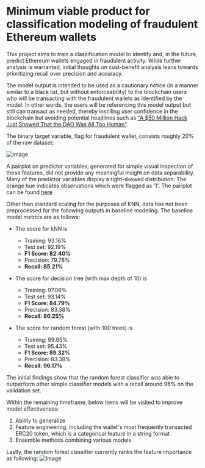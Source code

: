 # Minimum viable product for classification modeling of fraudulent Ethereum wallets

This project aims to train a classification model to identify and, in the future, predict Ethereum wallets engaged in fraudulent activity. While further analysis is warranted, initial thoughts on cost-benefit analysis leans towards prioritizing recall over precision and accuracy. 

The model output is intended to be used as a cautionary notice (in a manner similar to a black list, but without enforceability) to the blockchain users who will be transacting with the fraudulent wallets as identified by the model. In other words, the users will be referencing this model output but still can transact as needed, thereby instilling user confidence in the blockchain but avoiding potential headlines such as ["A $50 Million Hack Just Showed That the DAO Was All Too Human"](https://www.wired.com/2016/06/50-million-hack-just-showed-dao-human/).

The binary target variable, flag for fraudulent wallet, consists roughly 20% of the raw dataset:

![Image](https://github.com/nkim500/Metis_Projects/blob/main/04%20Classification/support/pie_flag.png?raw=true)

A pairplot on predictor variables, generated for simple visual inspection of these features, did not provide any meaningful insight on data separability. Many of the predictor variables display a right-skewed distribution. The orange hue indicates observations which were flagged as '1'. The pairplot can be found [here](https://github.com/nkim500/Metis_Projects/blob/main/04%20Classification/support/pairplot_all.png?raw=true)


Other than standard scaling for the purposes of KNN, data has not been preprocessed for the following outputs in baseline modeling. The baseline model metrics are as follows: 

* The score for kNN is
  * Training:  93.16%
  * Test set:  92.19%
  * **F1 Score:  82.40%**
  * Precision:  79.78%
  * **Recall:  85.21%**

* The score for decision tree (with max depth of 10) is
  * Training:  97.06%
  * Test set:  93.14%
  * **F1 Score:  84.79%**
  * Precision:  83.38%
  * **Recall:  86.25%**

* The score for random forest (with 100 trees) is
  * Training:  99.95%
  * Test set:  95.43%
  * **F1 Score:  89.32%**
  * Precision:  83.38%
  * **Recall:  96.17%**

The initial findings show that the random forest classifier was able to outperform other simple classifier models with a recall around 96% on the validation set. 

Within the remaining timeframe, below items will be visited to improve model effectiveness: 
1. Ability to generalize
2. Feature engineering, including the wallet's most frequently transacted ERC20 token, which is a categorical feature in a string format
3. Ensemble methods combining various models 

Lastly, the random forest classifier currently ranks the feature importance as following: 
![Image](https://github.com/nkim500/Metis_Projects/blob/main/04%20Classification/support/Feature_importance_baseline.png?raw=true)
